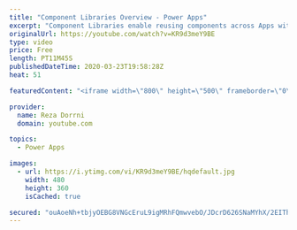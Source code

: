 ```yaml
---
title: "Component Libraries Overview - Power Apps"
excerpt: "Component Libraries enable reusing components across Apps within an environment. The components within a component library act like a master copy of the component.   Read more: https://docs.microsoft.com/en-us/power-platform-release-plan/2020wave1/microsoft-powerapps/canvas-components-are-generally"
originalUrl: https://youtube.com/watch?v=KR9d3meY9BE
type: video
price: Free
length: PT11M45S
publishedDateTime: 2020-03-23T19:58:28Z
heat: 51

featuredContent: "<iframe width=\"800\" height=\"500\" frameborder=\"0\" src=\"https://www.youtube.com/embed/KR9d3meY9BE\" allow=\"accelerometer; autoplay; encrypted-media; gyroscope; picture-in-picture\" allowfullscreen></iframe>"

provider:
  name: Reza Dorrni
  domain: youtube.com

topics:
  - Power Apps

images:
  - url: https://i.ytimg.com/vi/KR9d3meY9BE/hqdefault.jpg
    width: 480
    height: 360
    isCached: true

secured: "ouAoeNh+tbjyOEBG8VNGcEruL9igMRhFQmwvebO/JDcrD626SNaMYhX/2EIThegtGBoo3+hP0dekUOdraKlia90LQjxN5Td2FeoPDzdzzEgxrYDk5kToa/DeR5QXx2CTRRsBlwvkyq8lJC7weRYnGeBfMKSYgU7HYS1tR0uwRvrJiOtgj0LFy6L1Aow87kXqVnhLfl1Tu3IV+kHAtLIiBOvCP482ffsiMCFUrTPSWd+Qsu8iwXRDRf1+DPxYUIGegMofRyq1xCyZLpq//4k2IwG0fRU8wmoBvUUNyLNmmCnV7HJKB+dTBlnNDyi1LAM8f7OO5nKLLB1v6+qn4F/flED6qxFpVeVmfYlaTGft+oiTXmUB8khoy057AJ8h6c4V4i9DA+fbp+o+vAHIrUSbdA==;MuKz7LGoIe1BbD2vx2zaxg=="
---
```


